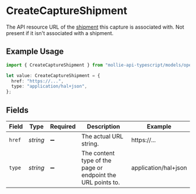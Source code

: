 # CreateCaptureShipment

The API resource URL of the [shipment](get-shipment) this capture is associated with. Not present if
it isn't associated with a shipment.

## Example Usage

```typescript
import { CreateCaptureShipment } from "mollie-api-typescript/models/operations";

let value: CreateCaptureShipment = {
  href: "https://...",
  type: "application/hal+json",
};
```

## Fields

| Field                                                       | Type                                                        | Required                                                    | Description                                                 | Example                                                     |
| ----------------------------------------------------------- | ----------------------------------------------------------- | ----------------------------------------------------------- | ----------------------------------------------------------- | ----------------------------------------------------------- |
| `href`                                                      | *string*                                                    | :heavy_minus_sign:                                          | The actual URL string.                                      | https://...                                                 |
| `type`                                                      | *string*                                                    | :heavy_minus_sign:                                          | The content type of the page or endpoint the URL points to. | application/hal+json                                        |